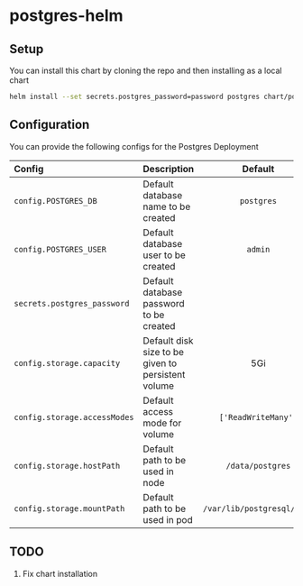 postgres-helm
=============

## Setup
You can install this chart by cloning the repo and then installing as a local chart
```bash
helm install --set secrets.postgres_password=password postgres chart/postgres
```

## Configuration
You can provide the following configs for the Postgres Deployment

|Config                      |Description                                       |Default                   |
|:---                        |:---                                              |:---:                     |
|`config.POSTGRES_DB`        |Default database name to be created               |`postgres`                |
|`config.POSTGRES_USER`      |Default database user to be created               |`admin`                   |
|`secrets.postgres_password` |Default database password to be created           |                          |
|`config.storage.capacity`   |Default disk size to be given to persistent volume|5Gi                       |
|`config.storage.accessModes`|Default access mode for volume                    |`['ReadWriteMany']`       |
|`config.storage.hostPath`   |Default path to be used in node                   |`/data/postgres`          |
|`config.storage.mountPath`  |Default path to be used in pod                    |`/var/lib/postgresql/data`|

## TODO
1. Fix chart installation
